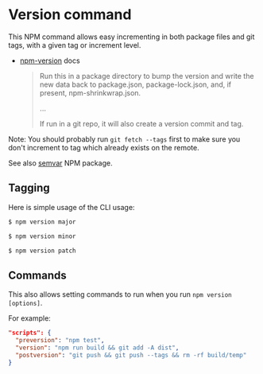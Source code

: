 # Version command

This NPM command allows easy incrementing in both package files and git tags, with a given tag or increment level.

- [npm-version](https://docs.npmjs.com/cli/version) docs
    > Run this in a package directory to bump the version and write the new data back to package.json, package-lock.json, and, if present, npm-shrinkwrap.json.
    >
    > ...
    >
    > If run in a git repo, it will also create a version commit and tag.

Note: You should probably run `git fetch --tags` first to make sure you don't increment to tag which already exists on the remote.

See also [semvar](https://docs.npmjs.com/misc/semver) NPM package.


## Tagging

Here is simple usage of the CLI usage:

```sh
$ npm version major

$ npm version minor

$ npm version patch
```


## Commands

This also allows setting commands to run when you run `npm version [options]`.

For example:

```json
"scripts": {
  "preversion": "npm test",
  "version": "npm run build && git add -A dist",
  "postversion": "git push && git push --tags && rm -rf build/temp"
}
```
